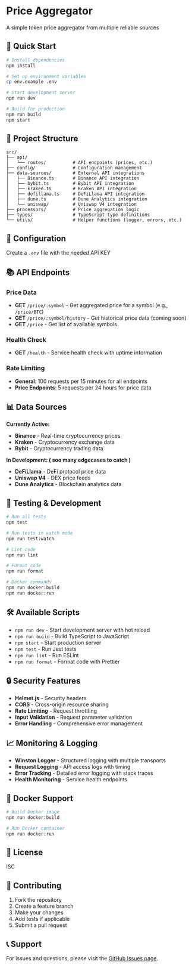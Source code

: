 # Price Aggregator

A simple token price aggregator from multiple reliable sources

## 🚀 Quick Start

```bash
# Install dependencies
npm install

# Set up environment variables
cp env.example .env

# Start development server
npm run dev

# Build for production
npm run build
npm start
```

## 📁 Project Structure

```
src/
├── api/
│   └── routes/          # API endpoints (prices, etc.)
├── config/              # Configuration management
├── data-sources/        # External API integrations
│   ├── Binance.ts       # Binance API integration
│   ├── bybit.ts         # Bybit API integration
│   ├── kraken.ts        # Kraken API integration
│   ├── defillama.ts     # DeFiLlama API integration
│   ├── dune.ts          # Dune Analytics integration
│   └── uniswap/         # Uniswap V4 integration
├── processors/          # Price aggregation logic
├── types/               # TypeScript type definitions
└── utils/               # Helper functions (logger, errors, etc.)
```

## 🔧 Configuration

Create a `.env` file with the needed API KEY 

## 📚 API Endpoints

### Price Data
- **GET** `/price/:symbol` - Get aggregated price for a symbol (e.g., `/price/BTC`)
- **GET** `/price/:symbol/history` - Get historical price data (coming soon)
- **GET** `/price` - Get list of available symbols

### Health Check
- **GET** `/health` - Service health check with uptime information

### Rate Limiting
- **General**: 100 requests per 15 minutes for all endpoints
- **Price Endpoints**: 5 requests per 24 hours for price data

## 📊 Data Sources

**Currently Active:**
- **Binance** - Real-time cryptocurrency prices
- **Kraken** - Cryptocurrency exchange data
- **Bybit** - Cryptocurrency trading data

**In Development: ( soo many edgecases to catch )**
- **DeFiLlama** - DeFi protocol price data
- **Uniswap V4** - DEX price feeds
- **Dune Analytics** - Blockchain analytics data

## 🧪 Testing & Development

```bash
# Run all tests
npm test

# Run tests in watch mode
npm run test:watch

# Lint code
npm run lint

# Format code
npm run format

# Docker commands
npm run docker:build
npm run docker:run
```

## 🛠️ Available Scripts

- `npm run dev` - Start development server with hot reload
- `npm run build` - Build TypeScript to JavaScript
- `npm start` - Start production server
- `npm test` - Run Jest tests
- `npm run lint` - Run ESLint
- `npm run format` - Format code with Prettier

## 🔒 Security Features

- **Helmet.js** - Security headers
- **CORS** - Cross-origin resource sharing
- **Rate Limiting** - Request throttling
- **Input Validation** - Request parameter validation
- **Error Handling** - Comprehensive error management

## 📈 Monitoring & Logging

- **Winston Logger** - Structured logging with multiple transports
- **Request Logging** - API access logs with timing
- **Error Tracking** - Detailed error logging with stack traces
- **Health Monitoring** - Service health endpoints

## 🐳 Docker Support

```bash
# Build Docker image
npm run docker:build

# Run Docker container
npm run docker:run
```

## 📄 License

ISC

## 🤝 Contributing

1. Fork the repository
2. Create a feature branch
3. Make your changes
4. Add tests if applicable
5. Submit a pull request

## 📞 Support

For issues and questions, please visit the [GitHub Issues page](https://github.com/mandatedisrael/priceOracle/issues).
